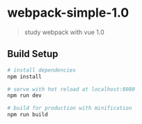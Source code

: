 # webpack-simple-1.0

> study webpack with vue 1.0

## Build Setup

``` bash
# install dependencies
npm install

# serve with hot reload at localhost:8080
npm run dev

# build for production with minification
npm run build
```

